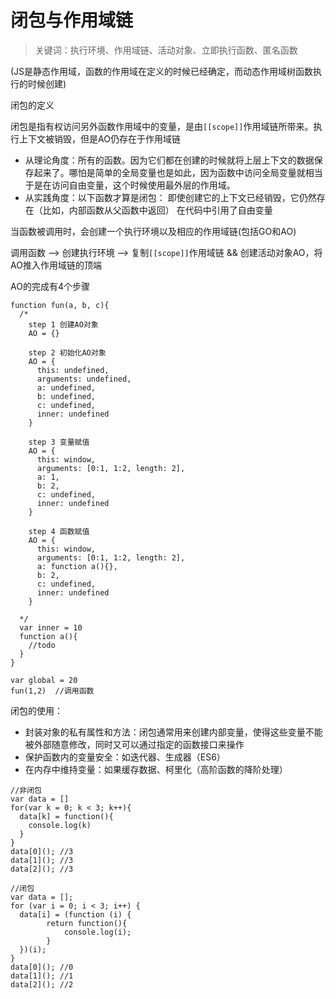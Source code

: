 # 闭包与作用域链

> 关键词：执行环境、作用域链、活动对象、立即执行函数、匿名函数

(JS是静态作用域，函数的作用域在定义的时候已经确定，而动态作用域树函数执行的时候创建)

闭包的定义

闭包是指有权访问另外函数作用域中的变量，是由`[[scope]]`作用域链所带来。执行上下文被销毁，但是AO仍存在于作用域链

* 从理论角度：所有的函数。因为它们都在创建的时候就将上层上下文的数据保存起来了。哪怕是简单的全局变量也是如此，因为函数中访问全局变量就相当于是在访问自由变量，这个时候使用最外层的作用域。
* 从实践角度：以下函数才算是闭包：
即使创建它的上下文已经销毁，它仍然存在（比如，内部函数从父函数中返回）
在代码中引用了自由变量

当函数被调用时，会创建一个执行环境以及相应的作用域链(包括GO和AO)

调用函数 --> 创建执行环境 --> 复制`[[scope]]`作用域链 && 创建活动对象AO，将AO推入作用域链的顶端

AO的完成有4个步骤

```JS
function fun(a, b, c){
  /*
    step 1 创建AO对象
    AO = {}

    step 2 初始化AO对象
    AO = {
      this: undefined,
      arguments: undefined,
      a: undefined,
      b: undefined,
      c: undefined,
      inner: undefined
    }

    step 3 变量赋值
    AO = {
      this: window,
      arguments: [0:1, 1:2, length: 2],
      a: 1,
      b: 2,
      c: undefined,
      inner: undefined
    }

    step 4 函数赋值
    AO = {
      this: window,
      arguments: [0:1, 1:2, length: 2],
      a: function a(){},
      b: 2,
      c: undefined,
      inner: undefined
    }

  */
  var inner = 10
  function a(){
    //todo
  }
}

var global = 20
fun(1,2)  //调用函数
```

闭包的使用：

* 封装对象的私有属性和方法：闭包通常用来创建内部变量，使得这些变量不能被外部随意修改，同时又可以通过指定的函数接口来操作
* 保护函数内的变量安全：如迭代器、生成器（ES6）
* 在内存中维持变量：如果缓存数据、柯里化（高阶函数的降阶处理）

```JS
//非闭包
var data = []
for(var k = 0; k < 3; k++){
  data[k] = function(){
    console.log(k)
  }
}
data[0](); //3
data[1](); //3
data[2](); //3

//闭包
var data = [];
for (var i = 0; i < 3; i++) {
  data[i] = (function (i) {
        return function(){
            console.log(i);
        }
  })(i);
}
data[0](); //0
data[1](); //1
data[2](); //2
```
